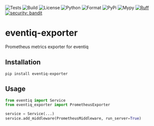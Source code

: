 ![Tests](https://github.com/asynq-io/eventiq-exporter/workflows/Tests/badge.svg)
![Build](https://github.com/asynq-io/eventiq-exporter/workflows/Publish/badge.svg)
![License](https://img.shields.io/github/license/asynq-io/eventiq-exporter)
![Python](https://img.shields.io/pypi/pyversions/eventiq-exporter)
![Format](https://img.shields.io/pypi/format/eventiq-exporter)
![PyPi](https://img.shields.io/pypi/v/eventiq-exporter)
![Mypy](https://img.shields.io/badge/mypy-checked-blue)
[![Ruff](https://img.shields.io/endpoint?url=https://raw.githubusercontent.com/charliermarsh/ruff/main/assets/badge/v1.json)](https://github.com/charliermarsh/ruff)
[![security: bandit](https://img.shields.io/badge/security-bandit-yellow.svg)](https://github.com/PyCQA/bandit)

# eventiq-exporter

Prometheus metrics exporter for eventiq

## Installation
```shell
pip install eventiq-exporter
```

## Usage

```python
from eventiq import Service
from eventiq_exporter import PrometheusExporter

service = Service(...)
service.add_middleware(PrometheusMiddleware, run_server=True)

```

